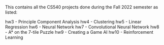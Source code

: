This contains all the CS540 projects done during the Fall 2022 semester as listed:

hw3 - Principle Component Analysis
hw4 - Clustering
hw5 - Linear Regression
hw6 - Neural Network
hw7 - Convolutional Neural Network
hw8 - A\* on the 7-tile Puzzle
hw9 - Creating a Game AI
hw10 - Reinforcement Learning
